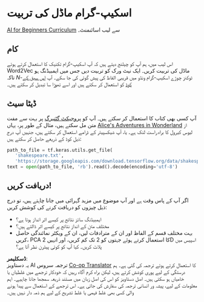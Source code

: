 <!--
CO_OP_TRANSLATOR_METADATA:
{
  "original_hash": "5130f01fdc5ebb83032b23d489027aac",
  "translation_date": "2025-08-26T08:31:41+00:00",
  "source_file": "lessons/5-NLP/15-LanguageModeling/lab/README.md",
  "language_code": "ur"
}
-->
# اسکیپ-گرام ماڈل کی تربیت

[AI for Beginners Curriculum](https://github.com/microsoft/ai-for-beginners) سے لیب اسائنمنٹ۔

## کام

اس لیب میں، ہم آپ کو چیلنج دیتے ہیں کہ آپ اسکیپ-گرام تکنیک کا استعمال کرتے ہوئے Word2Vec ماڈل کی تربیت کریں۔ ایک نیٹ ورک کو تربیت دیں جس میں ایمبیڈنگ ہو تاکہ $N$-ٹوکنز چوڑے اسکیپ-گرام ونڈو میں قریبی الفاظ کی پیش گوئی کی جا سکے۔ آپ [اس سبق کے کوڈ](../../../../../../lessons/5-NLP/15-LanguageModeling/CBoW-TF.ipynb) کو استعمال کر سکتے ہیں اور اسے تھوڑا سا تبدیل کر سکتے ہیں۔

## ڈیٹا سیٹ

آپ کسی بھی کتاب کا استعمال کر سکتے ہیں۔ آپ کو [پروجیکٹ گٹنبرگ](https://www.gutenberg.org/) پر بہت سے مفت متن مل سکتے ہیں، مثال کے طور پر، یہاں [Alice's Adventures in Wonderland](https://www.gutenberg.org/files/11/11-0.txt) از لیوس کیرول کا براہ راست لنک ہے۔ یا، آپ شیکسپیئر کے ڈرامے استعمال کر سکتے ہیں، جنہیں آپ درج ذیل کوڈ کے ذریعے حاصل کر سکتے ہیں:

```python
path_to_file = tf.keras.utils.get_file(
   'shakespeare.txt', 
   'https://storage.googleapis.com/download.tensorflow.org/data/shakespeare.txt')
text = open(path_to_file, 'rb').read().decode(encoding='utf-8')
```

## دریافت کریں!

اگر آپ کے پاس وقت ہے اور آپ موضوع میں مزید گہرائی میں جانا چاہتے ہیں، تو درج ذیل چیزوں کو دریافت کرنے کی کوشش کریں:

* ایمبیڈنگ سائز نتائج پر کیسے اثر انداز ہوتا ہے؟
* مختلف متن کے انداز نتائج پر کیسے اثر ڈالتے ہیں؟
* بہت مختلف قسم کے الفاظ اور ان کے مترادفات لیں، ان کے ویکٹر نمائندگی حاصل کریں، PCA کا استعمال کرتے ہوئے جہتوں کو 2 تک کم کریں، اور انہیں 2D اسپیس میں پلاٹ کریں۔ کیا آپ کو کوئی پیٹرن نظر آتا ہے؟

**ڈسکلیمر**:  
یہ دستاویز AI ترجمہ سروس [Co-op Translator](https://github.com/Azure/co-op-translator) کا استعمال کرتے ہوئے ترجمہ کی گئی ہے۔ ہم درستگی کے لیے پوری کوشش کرتے ہیں، لیکن براہ کرم آگاہ رہیں کہ خودکار ترجمے میں غلطیاں یا خامیاں ہو سکتی ہیں۔ اصل دستاویز کو اس کی اصل زبان میں مستند ذریعہ سمجھا جانا چاہیے۔ اہم معلومات کے لیے، پیشہ ور انسانی ترجمہ کی سفارش کی جاتی ہے۔ اس ترجمے کے استعمال سے پیدا ہونے والی کسی بھی غلط فہمی یا غلط تشریح کے لیے ہم ذمہ دار نہیں ہیں۔